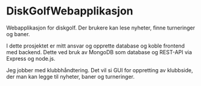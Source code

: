 # DiskGolfWebapplikasjon
Webapplikasjon for diskgolf. Der brukere kan lese nyheter, finne turneringer og baner. 

I dette prosjektet er mitt ansvar og opprette database og koble frontend med backend. 
Dette ved bruk av MongoDB som database og REST-API via Express og node.js. 

Jeg jobber med klubbhåndtering. Det vil si GUI for oppretting av klubbside, der man kan legge til nyheter, baner og turneringer. 

